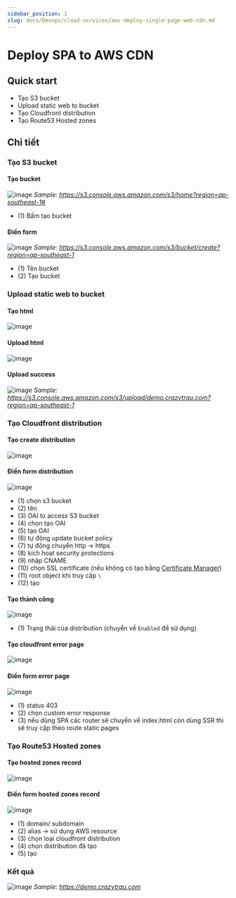 ```yaml
---
sidebar_position: 1
slug: docs/Devops/cloud-services/aws-deploy-single-page-web-cdn.md
---
```


# Deploy SPA to AWS CDN

## Quick start

- Tạo S3 bucket
- Upload static web to bucket
- Tạo Cloudfront distribution
- Tạo Route53 Hosted zones

## Chi tiết

### Tạo S3 bucket
#### Tạo bucket
![image](https://onedrive.live.com/embed?resid=7697E3973F0F969B%21396117&authkey=%21AC8QTOYuqL6nBQA&width=1808&height=984)
*Sample: https://s3.console.aws.amazon.com/s3/home?region=ap-southeast-1#*
- (1) Bấm tạo bucket 

#### Điền form
![image](https://onedrive.live.com/embed?resid=7697E3973F0F969B%21396118&authkey=%21AC8QTOYuqL6nBQA&width=999999&height=1024)
*Sample: https://s3.console.aws.amazon.com/s3/bucket/create?region=ap-southeast-1*
- (1) Tên bucket
- (2) Tạo bucket

### Upload static web to bucket
#### Tạo html
![image](https://onedrive.live.com/embed?resid=7697E3973F0F969B%21396119&authkey=%21AC8QTOYuqL6nBQA&width=1076&height=331)

#### Upload html
![image](https://onedrive.live.com/embed?resid=7697E3973F0F969B%21396120&authkey=%21AC8QTOYuqL6nBQA&width=1817&height=979)

#### Upload success
![image](https://onedrive.live.com/embed?resid=7697E3973F0F969B%21396121&authkey=%21AC8QTOYuqL6nBQA&width=1817&height=979)
*Sample: https://s3.console.aws.amazon.com/s3/upload/demo.crazytrau.com?region=ap-southeast-1*

### Tạo Cloudfront distribution
#### Tạo create distribution
![image](https://onedrive.live.com/embed?resid=7697E3973F0F969B%21396122&authkey=%21AC8QTOYuqL6nBQA&width=1817&height=1129)

#### Điền form distribution
![image](https://onedrive.live.com/embed?resid=7697E3973F0F969B%21396123&authkey=%21AC8QTOYuqL6nBQA&width=1817&height=4944)
- (1) chọn s3 bucket
- (2) tên
- (3) OAI to access S3 bucket
- (4) chọn tạo OAI
- (5) tạo OAI
- (6) tự động update bucket policy 
- (7) tự động chuyển http -> https 
- (8) kích hoạt security protections
- (9) nhập CNAME
- (10) chọn SSL certificate (nếu không có tạo bằng [Certificate Manager](https://aws.amazon.com/certificate-manager/))
- (11) root object khi truy cập `\`
- (12) tạo

#### Tạo thành công
![image](https://onedrive.live.com/embed?resid=7697E3973F0F969B%21396126&authkey=%21AC8QTOYuqL6nBQA&width=1816&height=1016)
- (1) Trạng thái của distribution (chuyển về `Enabled` để sử dụng)

#### Tạo cloudfront error page
![image](https://onedrive.live.com/embed?resid=7697E3973F0F969B%21396124&authkey=%21AC8QTOYuqL6nBQA&width=1817&height=1016)

#### Điền form error page
![image](https://onedrive.live.com/embed?resid=7697E3973F0F969B%21396125&authkey=%21AC8QTOYuqL6nBQA&width=1817&height=979)
- (1) status 403
- (2) chọn custom error response 
- (3) nếu dùng SPA các router sẽ chuyển về index.html còn dùng SSR thì sẽ truy cập theo route static pages

### Tạo Route53 Hosted zones 
#### Tạo hosted zones record
![image](https://onedrive.live.com/embed?resid=7697E3973F0F969B%21396127&authkey=%21AC8QTOYuqL6nBQA&width=1817&height=1599)


#### Điền form hosted zones record
![image](https://onedrive.live.com/embed?resid=7697E3973F0F969B%21396129&authkey=%21AC8QTOYuqL6nBQA&width=1817&height=980)
- (1) domain/ subdomain
- (2) alias -> sử dụng AWS resource
- (3) chọn loại cloudfront distribution
- (4) chọn distribution đã tạo
- (5) tạo

### Kết quả
![image](https://onedrive.live.com/embed?resid=7697E3973F0F969B%21396128&authkey=%21AC8QTOYuqL6nBQA&width=1909&height=1051)
*Sample: https://demo.crazytrau.com*